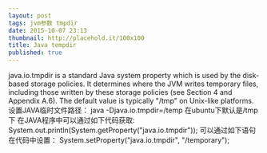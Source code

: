 ```yaml
---
layout: post
tags: jvm参数 tmpdir
date: 2015-10-07 23:13
thumbnail: http://placehold.it/100x100
title: Java tempdir
published: true
---
```

java.io.tmpdir is a standard Java system property which is used by the disk-based storage policies. It determines where the JVM writes temporary files, including those written by these storage policies (see Section 4 and Appendix A.6). The default value is typically "/tmp" on Unix-like platforms.
设置JAVA临时文件路径：
java -Djava.io.tmpdir=/temp
在ubuntu下默认是/tmp下
在JAVA程序中可以通过如下代码获取:
System.out.println(System.getProperty("java.io.tmpdir"));
可以通过如下语句在代码中设置：
System.setProperty("java.io.tmpdir", "/temporary");
